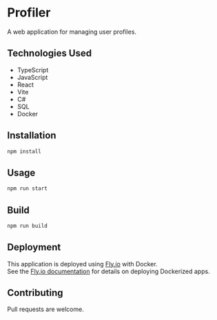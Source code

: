 # Profiler

A web application for managing user profiles.

## Technologies Used

- TypeScript
- JavaScript
- React
- Vite
- C\#
- SQL
- Docker

## Installation

```bash
npm install
```

## Usage

```bash
npm run start
```

## Build

```bash
npm run build
```

## Deployment

This application is deployed using [Fly.io](https://fly.io/) with Docker.  
See the [Fly.io documentation](https://fly.io/docs/) for details on deploying Dockerized apps.

## Contributing

Pull requests are welcome.
```
